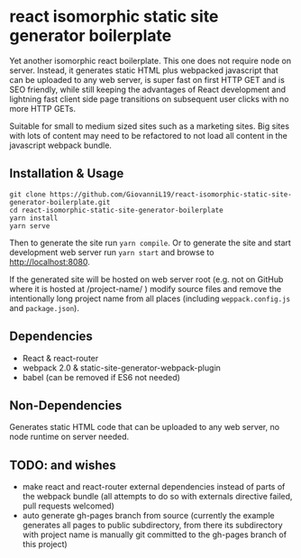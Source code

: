 react isomorphic static site generator boilerplate
===================

Yet another isomorphic react boilerplate. This one does not require node on server. Instead, it generates static HTML plus webpacked javascript that can be uploaded to any web server, is super fast on first HTTP GET and is SEO friendly, while still keeping the advantages of React development and lightning fast client side page transitions on subsequent user clicks with no more HTTP GETs.

Suitable for small to medium sized sites such as a marketing sites. Big sites with lots of content may need to be refactored to not load all content in the javascript webpack bundle.


Installation & Usage
-------------------
```
git clone https://github.com/GiovanniL19/react-isomorphic-static-site-generator-boilerplate.git
cd react-isomorphic-static-site-generator-boilerplate
yarn install
yarn serve
```

Then to generate the site run `yarn compile`. Or to generate the site and start development web server run `yarn start` and browse to [http://localhost:8080](http://localhost:8080/).

If the generated site will be hosted on web server root (e.g. not on GitHub where it is hosted at /project-name/ ) modify source files and remove the intentionally long project name from all places (including `weppack.config.js` and `package.json`).


Dependencies
-------------------
* React & react-router
* webpack 2.0 & static-site-generator-webpack-plugin
* babel (can be removed if ES6 not needed)


Non-Dependencies
-------------------
Generates static HTML code that can be uploaded to any web server, no node runtime on server needed.

TODO: and wishes
-------------------
* make react and react-router external dependencies instead of parts of the webpack bundle (all attempts to do so with externals directive failed, pull requests welcomed)
* auto generate gh-pages branch from source (currently the example generates all pages to public subdirectory, from there its subdirectory with project name is manually git committed to the gh-pages branch of this project)